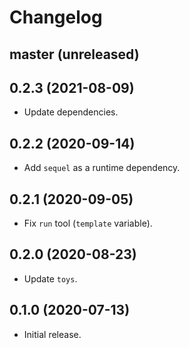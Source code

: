# Changelog

## master (unreleased)

## 0.2.3 (2021-08-09)

* Update dependencies.

## 0.2.2 (2020-09-14)

*   Add `sequel` as a runtime dependency.

## 0.2.1 (2020-09-05)

*   Fix `run` tool (`template` variable).

## 0.2.0 (2020-08-23)

*   Update `toys`.

## 0.1.0 (2020-07-13)

*   Initial release.
